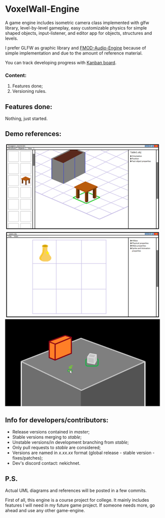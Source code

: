# VoxelWall-Engine

A game engine includes isometric camera class implemented with glfw library, level-by-level gameplay, easy customizable physics for simple shaped objects, input-listener, and editor app for objects, structures and levels.

I prefer GLFW as graphic library and [FMOD-Audio-Engine](https://github.com/rosshoyt/FMOD-Audio-Engine) because of simple implementation and due to the amount of reference material.

You can track developing progress with [Kanban board](https://evstropov.kaiten.ru/space/538381/boards).

### Content: 

1. Features done;
2. Versioning rules.

## Features done:

Nothing, just started.

## Demo references:

![Structures constructor](Demo%20references/11_02_редактор_структур.png "Structures constructor")
![Objects editor](Demo%20references/11_02_редактор_объектов.png "Objects editor")
![Engine test demo](Demo%20references/11_02_демо_движка.png "Engine test")

## Info for developers/contributors:
- Release versions contained in *master*;
- Stable versions merging to *stable*;
- Unstable versions/in development branching from *stable*;
- Only pull requests to *stable* are considered;
- Versions are named in *x.xx.xx* format
  (global release - stable version - fixes/patches);
- Dev's discord contact: nekichnet.

## P.S.
Actual UML diagrams and references will be posted in a few commits.

First of all, this engine is a course project for college. It mainly includes features I will need in my future game project. If someone needs more, go ahead and use any other game-engine.